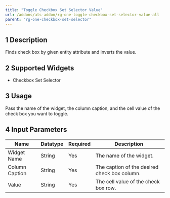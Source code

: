 ```yaml
---
title: "Toggle Checkbox Set Selector Value"
url: /addons/ats-addon/rg-one-toggle-checkbox-set-selector-value-all
parent: "rg-one-checkbox-set-selector"
---
```


## 1 Description

Finds check box by given entity attribute and inverts the value.

## 2 Supported Widgets

* Checkbox Set Selector

## 3 Usage

Pass the name of the widget, the column caption, and the cell value of the check box you want to toggle.

## 4 Input Parameters

Name | Datatype | Required | Description
---- | -------- | ------- |---------------
Widget Name | String | Yes | The name of the widget.
Column Caption | String | Yes | The caption of the desired check box column.
Value | String | Yes | The cell value of the check box row.
